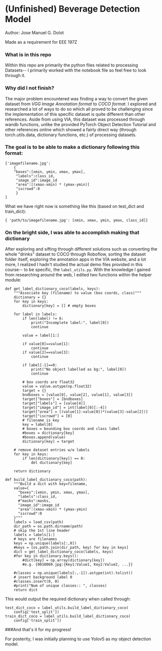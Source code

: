 # (Unfinished) Beverage Detection Model

Author: Jose Manuel G. Dolot

Made as a requirement for EEE 197Z

### What is in this repo
Within this repo are primarily the python files related to processing Datasets-- I primarily worked with the notebook file so feel free to look through it.

### Why did I not finish?
The major problem encountered was finding a way to convert the given dataset from *VGG Image Annotation format* to *COCO format*. I explored and researched a lot of ways to do so which all proved to be challenging since the implementation of this specific dataset is quite different than other references. Aside from using VIA, this dataset was processed through wandb functions, unlike the provided PyTorch Object Detection Tutorial and other references online which showed a fairly direct way (through torch.utils.data, dictionary functions, etc.) of processing datasets.

### The goal is to be able to make a dictionary following this format:

```
{'imagefilename.jpg':
    {
    "boxes":[xmin, ymin, xmax, ymax],
     "labels":class_id,
     "image_id":image_id
     "area":[(xmax-xmin) * (ymax-ymin)]
     "iscrowd":0
     }
]
```

What we have right now is something like this (based on test_dict and train_dict):

```
{ 'path/to/imagefilename.jpg': [xmin, xmax, ymin, ymax, class_id]}
```

### On the bright side, I was able to accomplish making that dictionary
After exploring and sifting through different solutions such as converting the whole "drinks" dataset to COCO through Roboflow, sorting the dataset folder itself, exploring the annotation apps in the VIA website, and a lot more, I realized I hadn't studied the actual demo files provided in this course-- to be specific, the `label_utils.py`. With the knowledge I gained from researching around the web, I edited two functions within the helper module:

```
def get_label_dictionary_coco(labels, keys):
    """Associate key (filename) to value (box coords, class)"""
    dictionary = {}
    for key in keys:
        dictionary[key] = [] # empty boxes

    for label in labels:
        if len(label) != 6:
            print("Incomplete label:", label[0])
            continue

        value = label[1:]

        if value[0]==value[1]:
            continue
        if value[2]==value[3]:
            continue

        if label[-1]==0:
            print("No object labelled as bg:", label[0])
            continue

        # box coords are float32
        value = value.astype(np.float32)
        target = {}
        bndboxes = [value[0], value[2], value[1], value[3]]
        target["boxes"] = [bndboxes]
        target["labels"] = [value[4]]
        target["image_id"] = int(label[0][:-4])
        target["area"] = [(value[1]-value[0])*(value[3]-value[2])]
        target["iscrowd"] = [0]
        # filename is key
        key = label[0]
        # boxes = bounding box coords and class label
        #boxes = dictionary[key]
        #boxes.append(value)
        dictionary[key] = target

    # remove dataset entries w/o labels
    for key in keys:
        if len(dictionary[key]) == 0:
            del dictionary[key]

    return dictionary

def build_label_dictionary_coco(path):
    """Build a dict with key=filename,
    value={
      "boxes":[xmin, ymin, xmax, ymax],
      "labels":class_id,
      #"masks":masks,
      "image_id":image_id
      "area":(xmax-xmin) * (ymax-ymin)
      "iscrowd":0
    }"""
    labels = load_csv(path)
    dir_path = os.path.dirname(path)
    # skip the 1st line header
    labels = labels[1:]
    # keys are filenames
    keys = np.unique(labels[:,0])
    #keys = [os.path.join(dir_path, key) for key in keys]
    dict = get_label_dictionary_coco(labels, keys) 
    #for key in dictionary.keys():
        #dict[key] = np.array(dictionary[key])
        #e.g. {0010069.jpg:{Key1:Value1, Key2:Value2, ...}}

    #classes = np.unique(labels[:,-1]).astype(int).tolist()
    # insert background label 0
    #classes.insert(0, 0)
    #print("Num of unique classes:: ", classes)
    return dict
```

This would output the required dictionary when called through:
```
test_dict_coco = label_utils.build_label_dictionary_coco(
    config['test_split'])
train_dict_coco = label_utils.build_label_dictionary_coco(
    config['train_split'])
```

###And that's it for my progress!

For posterity, I was initially planning to use Yolov5 as my object detection model.
